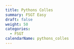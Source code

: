 ```yaml
---
title: Pythons Colles
summary: FSGT Easy
draft: false
weight: 50
categories:
  - FSGT
calendarName: pythons_colles
---
```


